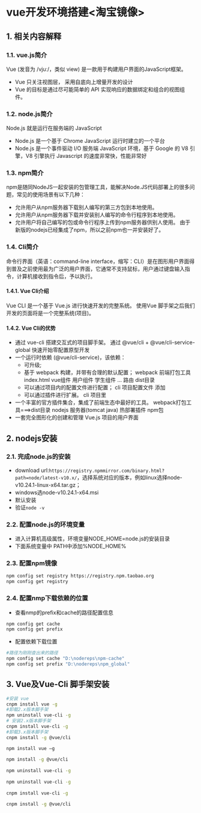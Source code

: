 # vue开发环境搭建<淘宝镜像>

## 1. 相关内容解释

### 1.1. vue.js简介

Vue (发音为 /vjuː/，类似 view) 是一款用于构建用户界面的JavaScript框架。

- Vue 只关注视图层， 采用自底向上增量开发的设计  
- Vue 的目标是通过尽可能简单的 API 实现响应的数据绑定和组合的视图组件。

### 1.2. node.js简介

Node.js 就是运行在服务端的 JavaScript

- Node.js 是一个基于 Chrome JavaScript 运行时建立的一个平台
- Node.js 是一个事件驱动 I/O 服务端 JavaScript 环境，基于 Google 的 V8 引擎，V8 引擎执行 Javascript 的速度非常快，性能非常好

### 1.3. npm简介

npm是随同NodeJS一起安装的包管理工具，能解决Node.JS代码部署上的很多问题，常见的使用场景有以下几种：

- 允许用户从npm服务器下载别人编写的第三方包到本地使用。
- 允许用户从npm服务器下载并安装别人编写的命令行程序到本地使用。
- 允许用户将自己编写的包或命令行程序上传到npm服务器供别人使用。
由于新版的nodejs已经集成了npm，所以之前npm也一并安装好了。

### 1.4. Cli简介

命令行界面（英语：command-line interface，缩写：CLI）是在图形用户界面得到普及之前使用最为广泛的用户界面，它通常不支持鼠标，用户通过键盘输入指令，计算机接收到指令后，予以执行。

#### 1.4.1. Vue Cli介绍

Vue CLI 是一个基于 Vue.js 进行快速开发的完整系统。 使用Vue 脚手架之后我们开发的页面将是一个完整系统(项目)。

#### 1.4.2. Vue Cli的优势

- 通过 vue-cli 搭建交互式的项目脚手架。
通过 @vue/cli + @vue/cli-service-global 快速开始零配置原型开发
- 一个运行时依赖 (@vue/cli-service)，该依赖：
  - 可升级;
  - 基于 webpack 构建，并带有合理的默认配置； webpack 前端打包工具 index.html vue组件 用户组件 学生组件 … 路由 dist目录
  - 可以通过项目内的配置文件进行配置； cli 项目配置文件 添加
  - 可以通过插件进行扩展。 cli 项目里
- 一个丰富的官方插件集合，集成了前端生态中最好的工具。 webpack打包工具===>dist目录 nodejs 服务器(tomcat java) 热部署插件 npm包
- 一套完全图形化的创建和管理 Vue.js 项目的用户界面

## 2. nodejs安装

### 2.1. 完成node.js的安装

- download url:`https://registry.npmmirror.com/binary.html?path=node/latest-v10.x/`，选择系统对应的版本，例如linux选择node-v10.24.1-linux-x64.tar.gz；
- windows选node-v10.24.1-x64.msi
- 默认安装
- 验证```node -v```

### 2.2. 配置node.js的环境变量

- 进入计算机高级属性，环境变量NODE_HOME=node.js的安装目录
- 下面系统变量中 PATH中添加%NODE_HOME%

### 2.3. 配置npm镜像

```sh
npm config set registry https://registry.npm.taobao.org
npm config get registry
```

### 2.4. 配置nmp下载依赖的位置

- 查看nmp的prefix和cache的路径配置信息

```sh
npm config get cache
npm config get prefix
```

- 配置依赖下载位置

```sh
#路径为刚刚查出来的路径
npm config set cache "D:\nodereps\npm-cache" 
npm config set prefix "D:\nodereps\npm_global"
```

## 3. Vue及Vue-Cli 脚手架安装

```sh
#安装 vue
cnpm install vue -g
#卸载2.x版本脚手架
npm uninstall vue-cli -g
# 安装2.x版本脚手架
cnpm install vue-cli -g
#卸载3.x版本脚手架
cnpm install -g @vue/cli

npm install vue –g
 
npm install -g @vue/cli
 
npm uninstall vue-cli -g
 
npm uninstall vue-cli -g
 
cnpm install vue-cli -g
 
cnpm install -g @vue/cli
```
